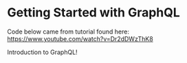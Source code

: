 # Getting Started with GraphQL

Code below came from tutorial found here: https://www.youtube.com/watch?v=Dr2dDWzThK8

Introduction to GraphQL! 